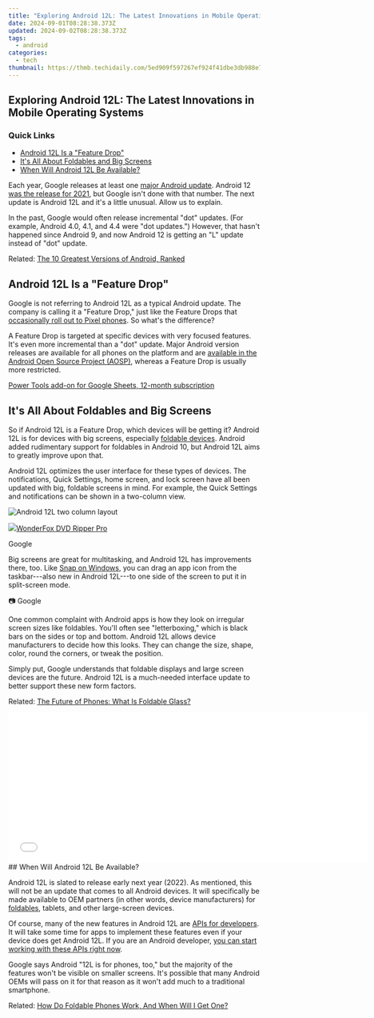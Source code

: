 ```yaml
---
title: "Exploring Android 12L: The Latest Innovations in Mobile Operating Systems"
date: 2024-09-01T08:28:38.373Z
updated: 2024-09-02T08:28:38.373Z
tags:
  - android
categories:
  - tech
thumbnail: https://thmb.techidaily.com/5ed909f597267ef924f41dbe3db988e7da363a5d5c3d20cd43f4003c2eedf878.jpg
---
```


## Exploring Android 12L: The Latest Innovations in Mobile Operating Systems

### Quick Links

* [Android 12L Is a "Feature Drop"](https://instagram-video-recordings.techidaily.com/new-saving-instagram-content-easy-no-frill-methods-exposed/)
* [It's All About Foldables and Big Screens](https://solve-howtos.techidaily.com/best-5-complimentary-tools-for-crafting-e-books-a-top-ranked-guide/)
* [When Will Android 12L Be Available?](https://some-approaches.techidaily.com/2024-approved-unlocking-your-creative-potential-without-spending/)

 Each year, Google releases at least one [major Android update](https://facebook-video-content.techidaily.com/powerful-tactics-leveraging-youtube-links-for-fb-exposure/). Android 12 [was the release for 2021](https://www.reviewgeek.com/99643/google-releases-android-12-with-pixel-updates-coming-in-a-few-weeks/), but Google isn't done with that number. The next update is Android 12L and it's a little unusual. Allow us to explain.

 In the past, Google would often release incremental "dot" updates. (For example, Android 4.0, 4.1, and 4.4 were "dot updates.") However, that hasn't happened since Android 9, and now Android 12 is getting an "L" update instead of "dot" update.

Related: [The 10 Greatest Versions of Android, Ranked](https://facebook-video-content.techidaily.com/powerful-tactics-leveraging-youtube-links-for-fb-exposure/) 

##  Android 12L Is a "Feature Drop"

 Google is not referring to Android 12L as a typical Android update. The company is calling it a "Feature Drop," just like the Feature Drops that [occasionally roll out to Pixel phones](https://www.reviewgeek.com/86795/pixel-phones-will-get-astrophotography-video-photo-privacy-and-more-in-june-feature-drop/). So what's the difference?

 A Feature Drop is targeted at specific devices with very focused features. It's even more incremental than a "dot" update. Major Android version releases are available for all phones on the platform and are [available in the Android Open Source Project (AOSP)](https://www.howtogeek.com/217593/android-is-open-and-ios-is-closed-but-what-does-that-mean-to-you/), whereas a Feature Drop is usually more restricted.

<!-- affiliate ads begin -->
<a href="https://secure.2checkout.com/order/checkout.php?PRODS=4721564&QTY=1&AFFILIATE=108875&CART=1">Power Tools add-on for Google Sheets, 12-month subscription</a>
<!-- affiliate ads end -->
##  It's All About Foldables and Big Screens

 So if Android 12L is a Feature Drop, which devices will be getting it? Android 12L is for devices with big screens, especially [foldable devices](https://easy-unlock-android.techidaily.com/how-to-unlock-a-network-locked-motorola-moto-g04-phone-by-drfone-android/). Android added rudimentary support for foldables in Android 10, but Android 12L aims to greatly improve upon that.

 Android 12L optimizes the user interface for these types of devices. The notifications, Quick Settings, home screen, and lock screen have all been updated with big, foldable screens in mind. For example, the Quick Settings and notifications can be shown in a two-column view.

![Android 12L two column layout](https://static1.howtogeekimages.com/wordpress/wp-content/uploads/2021/11/image2x.png) 

<!-- affiliate ads begin -->
<a href="https://secure.2checkout.com/order/checkout.php?PRODS=3922934&QTY=1&AFFILIATE=108875&CART=1"><img src="https://secure.avangate.com/images/merchant/4b0a0290ad7df100b77e86839989a75e/products/ripperpro.png" border="0">WonderFox DVD Ripper Pro</a>
<!-- affiliate ads end -->
Google

 Big screens are great for multitasking, and Android 12L has improvements there, too. Like [Snap on Windows](https://youtube-videos.techidaily.com/2024-approved-behind-the-mascara-youtubes-top-makeup-artists-unveiled/), you can drag an app icon from the taskbar---also new in Android 12L---to one side of the screen to put it in split-screen mode.

 📷 Google

 One common complaint with Android apps is how they look on irregular screen sizes like foldables. You'll often see "letterboxing," which is black bars on the sides or top and bottom. Android 12L allows device manufacturers to decide how this looks. They can change the size, shape, color, round the corners, or tweak the position.

 Simply put, Google understands that foldable displays and large screen devices are the future. Android 12L is a much-needed interface update to better support these new form factors.

Related: [The Future of Phones: What Is Foldable Glass?](https://easy-unlock-android.techidaily.com/how-to-unlock-a-network-locked-motorola-moto-g04-phone-by-drfone-android/) 

<!-- affiliate ads begin -->
<iframe id="iframe_672" src="//a.impactradius-go.com/gen-ad-code/5597632/1959812/17834/" width="720" height="300" scrolling="no" frameborder="0" marginheight="0" marginwidth="0"></iframe>
<!-- affiliate ads end -->
##  When Will Android 12L Be Available?

 Android 12L is slated to release early next year (2022). As mentioned, this will not be an update that comes to all Android devices. It will specifically be made available to OEM partners (in other words, device manufacturers) for [foldables](https://facebook-video-content.techidaily.com/new-in-2024-is-it-possible-to-watch-fb-videos-on-tv/), tablets, and other large-screen devices.

 Of course, many of the new features in Android 12L are [APIs for developers](https://android-developers.googleblog.com/2021/10/12L-preview-large-screens.html). It will take some time for apps to implement these features even if your device does get Android 12L. If you are an Android developer, [you can start working with these APIs right now](https://developer.android.com/about/versions/12/12L).

 Google says Android "12L is for phones, too," but the majority of the features won't be visible on smaller screens. It's possible that many Android OEMs will pass on it for that reason as it won't add much to a traditional smartphone.

Related: [How Do Foldable Phones Work, And When Will I Get One?](https://facebook-video-content.techidaily.com/new-in-2024-is-it-possible-to-watch-fb-videos-on-tv/)

<ins class="adsbygoogle"
     style="display:block"
     data-ad-format="autorelaxed"
     data-ad-client="ca-pub-7571918770474297"
     data-ad-slot="1223367746"></ins>



<ins class="adsbygoogle"
     style="display:block"
     data-ad-client="ca-pub-7571918770474297"
     data-ad-slot="8358498916"
     data-ad-format="auto"
     data-full-width-responsive="true"></ins>


